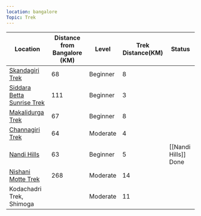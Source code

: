 ```yaml
---
location: bangalore
Topic: Trek
---
```

| Location                                                                 | Distance from Bangalore (KM) | Level    | Trek Distance(KM) | Status               |
| ------------------------------------------------------------------------ | ---------------------------- | -------- | ----------------- | -------------------- |
| [Skandagiri Trek ](https://maps.app.goo.gl/ATYYrfaxyLNvYJRB6)            | 68                           | Beginner | 8                 |                      |
| [Siddara Betta Sunrise Trek ](https://maps.app.goo.gl/NqASbThAxx89aGBq8) | 111                          | Beginner | 3                 |                      |
| [Makalidurga Trek](https://maps.app.goo.gl/EvHPbWiFqToPf5gi9)            | 67                           | Beginner | 8                 |                      |
| [Channagiri Trek](https://maps.app.goo.gl/7sgN38BYyAUvQ24j8)             | 64                           | Moderate | 4                 |                      |
| [Nandi Hills](https://maps.app.goo.gl/9hL7Jawmy2ENMnqp7)                 | 63                           | Beginner | 5                 | [[Nandi Hills]] Done |
| [Nishani Motte Trek](https://maps.app.goo.gl/Cbxao6wFP8wmQdre6)          |          268                    |    Moderate      |      14            |                      |
|  Kodachadri Trek, Shimoga                                                                   |                              |   Moderate       |      11             |                      |